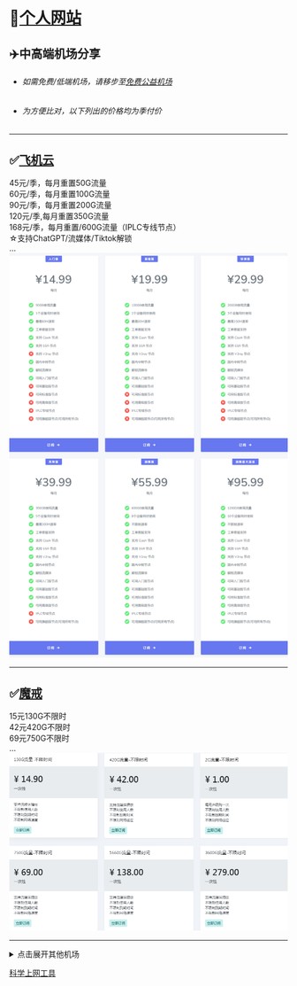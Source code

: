 # 🔔[个人网站](https://whatshub.top)
## :airplane:中高端机场分享  
                                                                       
* ###### 如需免费/低端机场，请移步至[免费公益机场](https://github.com/deezertidal/freevpn/blob/main/README.md)  
* ###### 为方便比对，以下列出的价格均为季付价   
    
****  
## :white_check_mark:[飞机云](https://feiji27.com/auth/register?code=iMgM)  
45元/季，每月重置50G流量  
60元/季，每月重置100G流量  
90元/季，每月重置200G流量  
120元/季,每月重置350G流量  
168元/季，每月重置/600G流量（IPLC专线节点）  
☆支持ChatGPT/流媒体/Tiktok解锁  
...  
![Image text](https://github.com/deezertidal/fee-based/blob/main/IMG/fly2.png)  



****
## :white_check_mark:[魔戒](https://mojie.cool/register?aff=tq2kydAz)  
15元130G不限时  
42元420G不限时  
69元750G不限时  
...  
![Image text](https://github.com/deezertidal/fee-based/blob/main/IMG/mj.png)  


****
<details>

<summary>点击展开其他机场</summary>  

### :white_check_mark:[比特云](https://bityun.org/#/register?code=4vUl1lTB)  
75元/季，每月重置255G流量  
105元/季，每月重置420G流量  
135元/季，每月重置540G流量  
![Image text](https://github.com/deezertidal/fee-based/blob/main/IMG/bty.png)      
****
### :white_check_mark:[iQzone](https://uuu.glass/#/register?code=ve5UsPeX)   
69元/季，每月重置150G流量  
145元/季，每月重置400G流量  
52元/永久，共500G流量  
...  
![Image text](https://github.com/deezertidal/fee-based/blob/main/IMG/iqzone.png)  

****
### :white_check_mark:[少数派](https://sspcloud.net/#/register?code=rNNaMZb2)  
86元/季，每月重置200G流量  
130元/季，每月重置300G流量    
258元/年，一次性1.2T流量
...  
![Image text](https://github.com/deezertidal/fee-based/blob/main/IMG/SSP.png)  
****
### :white_check_mark:[CYLINK](https://cylink.wtf/auth/register?code=Y1NE)   
52.8元/季，每季重置368G流量  
82.8元/季，每季重置688G流量  
....  
![Image text](https://github.com/deezertidal/fee-based/blob/main/IMG/CYLINK.png)  
****
### :white_check_mark:[大哥云](https://www.dageyun.net/#/register?code=79MYGsGa)  
69元/季，每月重置200G流量  
129元/季，每月重置300G流量  
....  
![Image text](https://github.com/deezertidal/fee-based/blob/main/IMG/dgy.png)  
****
</details>

[科学上网工具](https://github.com/deezertidal/freevpn/blob/main/tools.md)   

